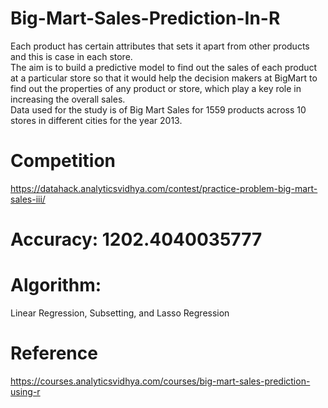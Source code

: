 # Big-Mart-Sales-Prediction-In-R
Each product has certain attributes that sets it apart from other products and this is case in each store. <br/>
The aim is to build a predictive model to find out the sales of each product at a particular store so that it would help the decision makers at BigMart to find out the properties of any product or store, which play a key role in increasing the overall sales. <br/>
Data used for the study is of Big Mart Sales for 1559 products across 10 stores in different cities for the year 2013.

# Competition
https://datahack.analyticsvidhya.com/contest/practice-problem-big-mart-sales-iii/

# Accuracy: 1202.4040035777

# Algorithm: 
Linear Regression, Subsetting, and Lasso Regression

# Reference
https://courses.analyticsvidhya.com/courses/big-mart-sales-prediction-using-r

